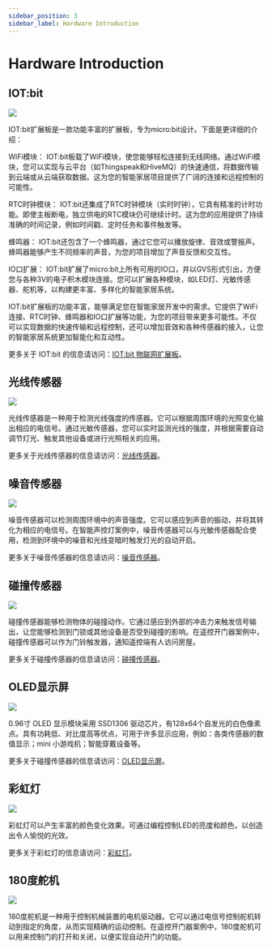 ```yaml
---
sidebar_position: 3
sidebar_label: Hardware Introduction
---
```


# Hardware Introduction

## IOT:bit

![](./images/hardware-introduction-01.png)

IOT:bit扩展板是一款功能丰富的扩展板，专为micro:bit设计。下面是更详细的介绍：

WiFi模块：
IOT:bit板载了WiFi模块，使您能够轻松连接到无线网络。通过WiFi模块，您可以实现与云平台（如Thingspeak和HiveMQ）的快速通信，将数据传输到云端或从云端获取数据。这为您的智能家居项目提供了广阔的连接和远程控制的可能性。

RTC时钟模块：
IOT:bit还集成了RTC时钟模块（实时时钟），它具有精准的计时功能。即使主板断电，独立供电的RTC模块仍可继续计时。这为您的应用提供了持续准确的时间记录，例如时间戳、定时任务和事件触发等。

蜂鸣器：
IOT:bit还包含了一个蜂鸣器，通过它您可以播放旋律、音效或警报声。蜂鸣器能够产生不同频率的声音，为您的项目增加了声音反馈和交互性。

IO口扩展：
IOT:bit扩展了micro:bit上所有可用的IO口，并以GVS形式引出，方便您与各种3V的电子积木模块连接。您可以扩展各种模块，如LED灯、光敏传感器、舵机等，以构建更丰富、多样化的智能家居系统。

IOT:bit扩展板的功能丰富，能够满足您在智能家居开发中的需求。它提供了WiFi连接、RTC时钟、蜂鸣器和IO口扩展等功能，为您的项目带来更多可能性。不仅可以实现数据的快速传输和远程控制，还可以增加音效和各种传感器的接入，让您的智能家居系统更加智能化和互动性。

更多关于 IOT:bit 的信息请访问：[IOT:bit 物联网扩展板](http://wiki.elecfreaks.com/en/microbit/expansion-board/iot-bit/)。

## 光线传感器

![](./images/hardware-introduction-02.png)

光线传感器是一种用于检测光线强度的传感器。它可以根据周围环境的光照变化输出相应的电信号。通过光敏传感器，您可以实时监测光线的强度，并根据需要自动调节灯光、触发其他设备或进行光照相关的应用。

更多关于光线传感器的信息请访问：[光线传感器](https://wiki.elecfreaks.com/en/microbit/sensor/octopus-sensors/sensor/octopus_ef04092)。

## 噪音传感器

![](./images/hardware-introduction-03.png)

噪音传感器可以检测周围环境中的声音强度。它可以感应到声音的振动，并将其转化为相应的电信号。在智能声控灯案例中，噪音传感器可以与光敏传感器配合使用，检测到环境中的噪音和光线变暗时触发灯光的自动开启。

更多关于噪音传感器的信息请访问：[噪音传感器](https://wiki.elecfreaks.com/en/microbit/sensor/octopus-sensors/sensor/octopus_ef04081)。

## 碰撞传感器

![](./images/hardware-introduction-04.png)

碰撞传感器能够检测物体的碰撞动作。它通过感应到外部的冲击力来触发信号输出，让您能够检测到门锁或其他设备是否受到碰撞的影响。在遥控开门器案例中，碰撞传感器可以作为门铃触发器，通知遥控端有人访问房屋。

更多关于碰撞传感器的信息请访问：[碰撞传感器](https://wiki.elecfreaks.com/en/microbit/sensor/octopus-sensors/sensor/octopus_ef04013)。

## OLED显示屏

![](./images/hardware-introduction-05.png)

0.96寸 OLED 显示模块采用 SSD1306 驱动芯片，有128x64个自发光的白色像素点。具有功耗低、对比度高等优点，可用于许多显示应用，例如：各类传感器的数值显示；mini 小游戏机；智能穿戴设备等。

更多关于碰撞传感器的信息请访问：[OLED显示屏](https://wiki.elecfreaks.com/en/microbit/sensor/octopus-sensors/output/octopus_ef03155)。

## 彩虹灯

![](./images/hardware-introduction-06.png)

彩虹灯可以产生丰富的颜色变化效果。可通过编程控制LED的亮度和颜色，以创造出令人愉悦的光效。

更多关于彩虹灯的信息请访问：[彩虹灯](https://wiki.elecfreaks.com/en/microbit/sensor/octopus-sensors/output/octopus_ef04091)。

## 180度舵机

![](./images/hardware-introduction-07.png)

180度舵机是一种用于控制机械装置的电机驱动器。它可以通过电信号控制舵机转动到指定的角度，从而实现精确的运动控制。在遥控开门器案例中，180度舵机可以用来控制门的打开和关闭，以便实现自动开门的功能。
